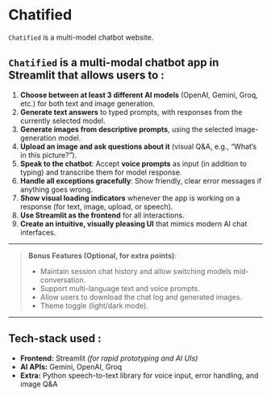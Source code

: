# Chatified

`Chatified` is a multi-model chatbot website.

## **`Chatified` is a multi-modal chatbot app in Streamlit** that allows users to :

1. **Choose between at least 3 different AI models** (OpenAI, Gemini, Groq, etc.) for both text and image generation.
2. **Generate text answers** to typed prompts, with responses from the currently selected model.
3. **Generate images from descriptive prompts**, using the selected image-generation model.
4. **Upload an image and ask questions about it** (visual Q&A, e.g., “What’s in this picture?”).
5. **Speak to the chatbot**: Accept **voice prompts** as input (in addition to typing) and transcribe them for model response.
6. **Handle all exceptions gracefully**: Show friendly, clear error messages if anything goes wrong.
7. **Show visual loading indicators** whenever the app is working on a response (for text, image, upload, or speech).
8. **Use Streamlit as the frontend** for all interactions.
9. **Create an intuitive, visually pleasing UI** that mimics modern AI chat interfaces.
    
---

> **Bonus Features (Optional, for extra points)**:
> 
> - Maintain session chat history and allow switching models mid-conversation.
> - Support multi-language text and voice prompts.
> - Allow users to download the chat log and generated images.
> - Theme toggle (light/dark mode).

---

## Tech-stack used :
- **Frontend:** Streamlit *(for rapid prototyping and AI UIs)*
- **AI APIs:** Gemini, OpenAI, Groq
- **Extra:** Python speech-to-text library for voice input, error handling, and image Q&A
